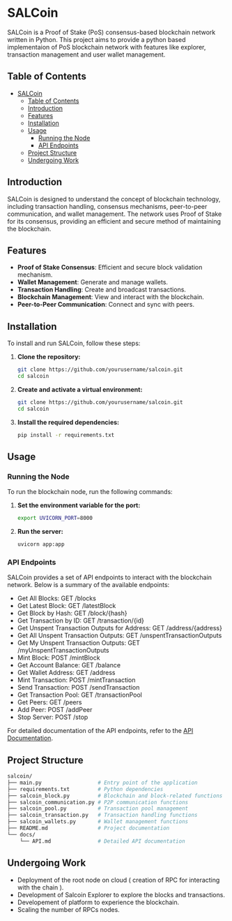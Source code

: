 # SALCoin

SALCoin is a Proof of Stake (PoS) consensus-based blockchain network written in Python. This project aims to provide a python based implementaion of PoS blockchain network with features like explorer, transaction management and user wallet management.

## Table of Contents

- [SALCoin](#salcoin)
  - [Table of Contents](#table-of-contents)
  - [Introduction](#introduction)
  - [Features](#features)
  - [Installation](#installation)
  - [Usage](#usage)
    - [Running the Node](#running-the-node)
    - [API Endpoints](#api-endpoints)
  - [Project Structure](#project-structure)
  - [Undergoing Work](#undergoing-work)

## Introduction

SALCoin is designed to understand the concept of blockchain technology, including transaction handling, consensus mechanisms, peer-to-peer communication, and wallet management. The network uses Proof of Stake for its consensus, providing an efficient and secure method of maintaining the blockchain.

## Features

- **Proof of Stake Consensus**: Efficient and secure block validation mechanism.
- **Wallet Management**: Generate and manage wallets.
- **Transaction Handling**: Create and broadcast transactions.
- **Blockchain Management**: View and interact with the blockchain.
- **Peer-to-Peer Communication**: Connect and sync with peers.

## Installation

To install and run SALCoin, follow these steps:

1. **Clone the repository:**

   ```sh
   git clone https://github.com/yourusername/salcoin.git
   cd salcoin
   ```

2. **Create and activate a virtual environment:**

   ```sh
   git clone https://github.com/yourusername/salcoin.git
   cd salcoin
   ```

3. **Install the required dependencies:**

   ```sh
   pip install -r requirements.txt
   ```

## Usage

### Running the Node

To run the blockchain node, run the following commands:

1. **Set the environment variable for the port:**

   ```sh
   export UVICORN_PORT=8000
   ```

2. **Run the server:**

   ```sh
   uvicorn app:app
   ```

### API Endpoints

SALCoin provides a set of API endpoints to interact with the blockchain network. Below is a summary of the available endpoints:

- Get All Blocks: GET /blocks
- Get Latest Block: GET /latestBlock
- Get Block by Hash: GET /block/{hash}
- Get Transaction by ID: GET /transaction/{id}
- Get Unspent Transaction Outputs for Address: GET /address/{address}
- Get All Unspent Transaction Outputs: GET /unspentTransactionOutputs
- Get My Unspent Transaction Outputs: GET /myUnspentTransactionOutputs
- Mint Block: POST /mintBlock
- Get Account Balance: GET /balance
- Get Wallet Address: GET /address
- Mint Transaction: POST /mintTransaction
- Send Transaction: POST /sendTransaction
- Get Transaction Pool: GET /transactionPool
- Get Peers: GET /peers
- Add Peer: POST /addPeer
- Stop Server: POST /stop

For detailed documentation of the API endpoints, refer to the [API Documentation](/docs/API.md).

## Project Structure

```sh
salcoin/
├── main.py                  # Entry point of the application
├── requirements.txt         # Python dependencies
├── salcoin_block.py         # Blockchain and block-related functions
├── salcoin_communication.py # P2P communication functions
├── salcoin_pool.py          # Transaction pool management
├── salcoin_transaction.py   # Transaction handling functions
├── salcoin_wallets.py       # Wallet management functions
├── README.md                # Project documentation
└── docs/
    └── API.md               # Detailed API documentation
```

## Undergoing Work

- Deployment of the root node on cloud ( creation of RPC for interacting with the chain ).
- Development of Salcoin Explorer to explore the blocks and transactions.
- Developement of platform to experience the blockchain.
- Scaling the number of RPCs nodes.
